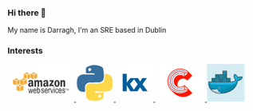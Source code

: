 ### Hi there 👋

My name is Darragh, I'm an SRE based in Dublin 

### Interests
  
 <p float="left">
  <a href="https://aws.amazon.com/" target="_blank" title="aws">
    <img src="https://raw.githubusercontent.com/Aadghrr/Aadghrr/master/assets/aws.gif"  height="75" />
  </a>
   <a href="https://www.python.org/" target="_blank" title="python">
    <img src="https://raw.githubusercontent.com/Aadghrr/Aadghrr/master/assets/python.gif"  height="75" />
  </a>
    <a href="https://www.kx.com/" target="_blank" title="k">
    <img src="https://raw.githubusercontent.com/Aadghrr/Aadghrr/master/assets/kx.png"  height="75" />
  </a>
   <a href="https://gcc.gnu.org/" target="_blank" title="c">
    <img src="https://raw.githubusercontent.com/Aadghrr/Aadghrr/master/assets/c.gif"  height="75" />
  </a>
   <a href="https://www.docker.com/" target="_blank" title="docker">
    <img src="https://raw.githubusercontent.com/Aadghrr/Aadghrr/master/assets/d.gif"  height="75" />
  </a>
 </p>
 


<!--
**Aadghrr/Aadghrr** is a ✨ _special_ ✨ repository because its `README.md` (this file) appears on your GitHub profile.

Here are some ideas to get you started:

- 🔭 I’m currently working on ...
- 🌱 I’m currently learning ...
- 👯 I’m looking to collaborate on ...
- 🤔 I’m looking for help with ...
- 💬 Ask me about ...
- 📫 How to reach me: ...
- 😄 Pronouns: ...
- ⚡ Fun fact: ...
-->
